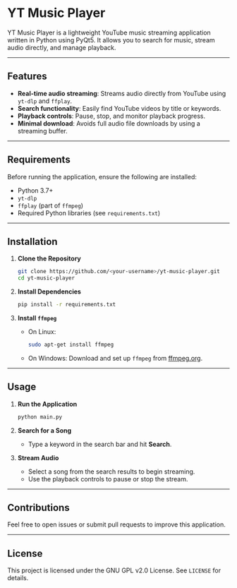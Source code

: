 # YT Music Player

YT Music Player is a lightweight YouTube music streaming application written in Python using PyQt5. It allows you to search for music, stream audio directly, and manage playback.

---

## Features
- **Real-time audio streaming**: Streams audio directly from YouTube using `yt-dlp` and `ffplay`.
- **Search functionality**: Easily find YouTube videos by title or keywords.
- **Playback controls**: Pause, stop, and monitor playback progress.
- **Minimal download**: Avoids full audio file downloads by using a streaming buffer.

---

## Requirements
Before running the application, ensure the following are installed:
- Python 3.7+
- `yt-dlp`
- `ffplay` (part of `ffmpeg`)
- Required Python libraries (see `requirements.txt`)

---

## Installation

1. **Clone the Repository**
   ```bash
   git clone https://github.com/<your-username>/yt-music-player.git
   cd yt-music-player
   ```

2. **Install Dependencies**
   ```bash
   pip install -r requirements.txt
   ```

3. **Install `ffmpeg`**
   - On Linux:
     ```bash
     sudo apt-get install ffmpeg
     ```
   - On Windows:
     Download and set up `ffmpeg` from [ffmpeg.org](https://ffmpeg.org/).

---

## Usage

1. **Run the Application**
   ```bash
   python main.py
   ```

2. **Search for a Song**
   - Type a keyword in the search bar and hit **Search**.

3. **Stream Audio**
   - Select a song from the search results to begin streaming.
   - Use the playback controls to pause or stop the stream.

---

## Contributions
Feel free to open issues or submit pull requests to improve this application.

---

## License
This project is licensed under the GNU GPL v2.0 License. See `LICENSE` for details.

